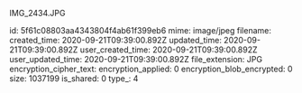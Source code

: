 IMG_2434.JPG

id: 5f61c08803aa4343804f4ab61f399eb6
mime: image/jpeg
filename: 
created_time: 2020-09-21T09:39:00.892Z
updated_time: 2020-09-21T09:39:00.892Z
user_created_time: 2020-09-21T09:39:00.892Z
user_updated_time: 2020-09-21T09:39:00.892Z
file_extension: JPG
encryption_cipher_text: 
encryption_applied: 0
encryption_blob_encrypted: 0
size: 1037199
is_shared: 0
type_: 4